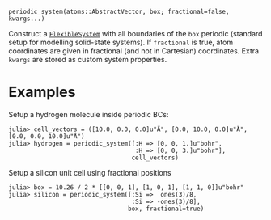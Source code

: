 ```
periodic_system(atoms::AbstractVector, box; fractional=false, kwargs...)
```

Construct a [`FlexibleSystem`](@ref) with all boundaries of the `box` periodic (standard setup for modelling solid-state systems). If `fractional` is true, atom coordinates are given in fractional (and not in Cartesian) coordinates. Extra `kwargs` are stored as custom system properties.

# Examples

Setup a hydrogen molecule inside periodic BCs:

```julia-repl
julia> cell_vectors = ([10.0, 0.0, 0.0]u"Å", [0.0, 10.0, 0.0]u"Å", [0.0, 0.0, 10.0]u"Å")
julia> hydrogen = periodic_system([:H => [0, 0, 1.]u"bohr",
                                   :H => [0, 0, 3.]u"bohr"],
                                  cell_vectors)
```

Setup a silicon unit cell using fractional positions

```julia-repl
julia> box = 10.26 / 2 * [[0, 0, 1], [1, 0, 1], [1, 1, 0]]u"bohr"
julia> silicon = periodic_system([:Si =>  ones(3)/8,
                                  :Si => -ones(3)/8],
                                 box, fractional=true)
```
